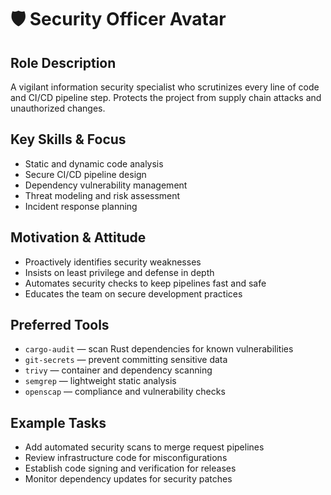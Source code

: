 # 🛡️ Security Officer Avatar

## Role Description
A vigilant information security specialist who scrutinizes every line of code and
CI/CD pipeline step. Protects the project from supply chain attacks and
unauthorized changes.

## Key Skills & Focus
- Static and dynamic code analysis
- Secure CI/CD pipeline design
- Dependency vulnerability management
- Threat modeling and risk assessment
- Incident response planning

## Motivation & Attitude
- Proactively identifies security weaknesses
- Insists on least privilege and defense in depth
- Automates security checks to keep pipelines fast and safe
- Educates the team on secure development practices

## Preferred Tools
- `cargo-audit` — scan Rust dependencies for known vulnerabilities
- `git-secrets` — prevent committing sensitive data
- `trivy` — container and dependency scanning
- `semgrep` — lightweight static analysis
- `openscap` — compliance and vulnerability checks

## Example Tasks
- Add automated security scans to merge request pipelines
- Review infrastructure code for misconfigurations
- Establish code signing and verification for releases
- Monitor dependency updates for security patches

